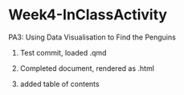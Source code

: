 # Week4-InClassActivity
PA3: Using Data Visualisation to Find the Penguins

1. Test commit, loaded .qmd

2. Completed document, rendered as .html

3. added table of contents

